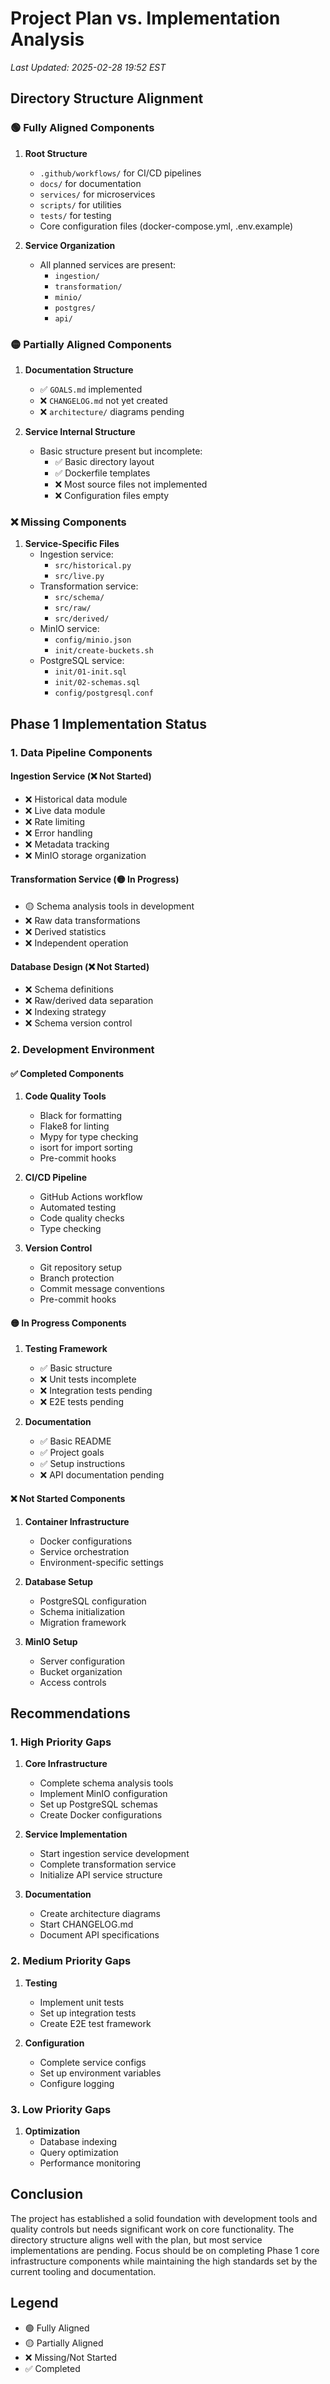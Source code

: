 # Project Plan vs. Implementation Analysis

*Last Updated: 2025-02-28 19:52 EST*

## Directory Structure Alignment

### 🟢 Fully Aligned Components
1. **Root Structure**
   - `.github/workflows/` for CI/CD pipelines
   - `docs/` for documentation
   - `services/` for microservices
   - `scripts/` for utilities
   - `tests/` for testing
   - Core configuration files (docker-compose.yml, .env.example)

2. **Service Organization**
   - All planned services are present:
     - `ingestion/`
     - `transformation/`
     - `minio/`
     - `postgres/`
     - `api/`

### 🟡 Partially Aligned Components
1. **Documentation Structure**
   - ✅ `GOALS.md` implemented
   - ❌ `CHANGELOG.md` not yet created
   - ❌ `architecture/` diagrams pending

2. **Service Internal Structure**
   - Basic structure present but incomplete:
     - ✅ Basic directory layout
     - ✅ Dockerfile templates
     - ❌ Most source files not implemented
     - ❌ Configuration files empty

### ❌ Missing Components
1. **Service-Specific Files**
   - Ingestion service:
     - `src/historical.py`
     - `src/live.py`
   - Transformation service:
     - `src/schema/`
     - `src/raw/`
     - `src/derived/`
   - MinIO service:
     - `config/minio.json`
     - `init/create-buckets.sh`
   - PostgreSQL service:
     - `init/01-init.sql`
     - `init/02-schemas.sql`
     - `config/postgresql.conf`

## Phase 1 Implementation Status

### 1. Data Pipeline Components

#### Ingestion Service (❌ Not Started)
- ❌ Historical data module
- ❌ Live data module
- ❌ Rate limiting
- ❌ Error handling
- ❌ Metadata tracking
- ❌ MinIO storage organization

#### Transformation Service (🟡 In Progress)
- 🟡 Schema analysis tools in development
- ❌ Raw data transformations
- ❌ Derived statistics
- ❌ Independent operation

#### Database Design (❌ Not Started)
- ❌ Schema definitions
- ❌ Raw/derived data separation
- ❌ Indexing strategy
- ❌ Schema version control

### 2. Development Environment

#### ✅ Completed Components
1. **Code Quality Tools**
   - Black for formatting
   - Flake8 for linting
   - Mypy for type checking
   - isort for import sorting
   - Pre-commit hooks

2. **CI/CD Pipeline**
   - GitHub Actions workflow
   - Automated testing
   - Code quality checks
   - Type checking

3. **Version Control**
   - Git repository setup
   - Branch protection
   - Commit message conventions
   - Pre-commit hooks

#### 🟡 In Progress Components
1. **Testing Framework**
   - ✅ Basic structure
   - ❌ Unit tests incomplete
   - ❌ Integration tests pending
   - ❌ E2E tests pending

2. **Documentation**
   - ✅ Basic README
   - ✅ Project goals
   - ✅ Setup instructions
   - ❌ API documentation pending

#### ❌ Not Started Components
1. **Container Infrastructure**
   - Docker configurations
   - Service orchestration
   - Environment-specific settings

2. **Database Setup**
   - PostgreSQL configuration
   - Schema initialization
   - Migration framework

3. **MinIO Setup**
   - Server configuration
   - Bucket organization
   - Access controls

## Recommendations

### 1. High Priority Gaps
1. **Core Infrastructure**
   - Complete schema analysis tools
   - Implement MinIO configuration
   - Set up PostgreSQL schemas
   - Create Docker configurations

2. **Service Implementation**
   - Start ingestion service development
   - Complete transformation service
   - Initialize API service structure

3. **Documentation**
   - Create architecture diagrams
   - Start CHANGELOG.md
   - Document API specifications

### 2. Medium Priority Gaps
1. **Testing**
   - Implement unit tests
   - Set up integration tests
   - Create E2E test framework

2. **Configuration**
   - Complete service configs
   - Set up environment variables
   - Configure logging

### 3. Low Priority Gaps
1. **Optimization**
   - Database indexing
   - Query optimization
   - Performance monitoring

## Conclusion
The project has established a solid foundation with development tools and quality controls but needs significant work on core functionality. The directory structure aligns well with the plan, but most service implementations are pending. Focus should be on completing Phase 1 core infrastructure components while maintaining the high standards set by the current tooling and documentation.

## Legend
- 🟢 Fully Aligned
- 🟡 Partially Aligned
- ❌ Missing/Not Started
- ✅ Completed
